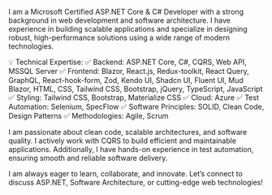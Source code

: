 I am a Microsoft Certified ASP.NET Core & C# Developer with a strong background in web development and software architecture. 
I have experience in building scalable applications and specialize in designing robust, high-performance solutions using a wide range of modern technologies.

💡 Technical Expertise:
✅ Backend: ASP.NET Core, C#, CQRS, Web API, MSSQL Server
✅ Frontend: Blazor, React.js, Redux-toolkit, React Query, GraphQL, React-hook-form, Zod,
      Kendo UI, Shadcn UI, Fluent UI, Mud Blazor, HTML, CSS, Tailwind CSS, Bootstrap, jQuery, TypeScript, 
      JavaScript
✅ Styling: Tailwind CSS, Bootstrap, Materialize CSS
✅ Cloud: Azure
✅ Test Automation: Selenium, SpecFlow
✅ Software Principles: SOLID, Clean Code, Design Patterns
✅ Methodologies: Agile, Scrum

I am passionate about clean code, scalable architectures, and software quality. I actively work with CQRS  to build efficient and maintainable applications. Additionally, I have hands-on experience in test automation, ensuring smooth and reliable software delivery.

I am always eager to learn, collaborate, and innovate. Let’s connect to discuss ASP.NET, Software Architecture, or cutting-edge web technologies!
